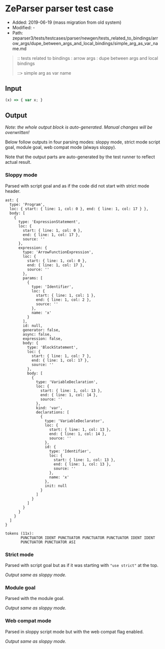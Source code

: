 # ZeParser parser test case

- Added: 2019-06-19 (mass migration from old system)
- Modified: -
- Path: zeparser3/tests/testcases/parser/newgen/tests_related_to_bindings/arrow_args/dupe_between_args_and_local_bindings/simple_arg_as_var_name.md

> :: tests related to bindings : arrow args : dupe between args and local bindings
>
> ::> simple arg as var name

## Input

`````js
(x) => { var x; }
`````

## Output

_Note: the whole output block is auto-generated. Manual changes will be overwritten!_

Below follow outputs in four parsing modes: sloppy mode, strict mode script goal, module goal, web compat mode (always sloppy).

Note that the output parts are auto-generated by the test runner to reflect actual result.

### Sloppy mode

Parsed with script goal and as if the code did not start with strict mode header.

`````
ast: {
  type: 'Program',
  loc: { start: { line: 1, col: 0 }, end: { line: 1, col: 17 } },
  body: [
    {
      type: 'ExpressionStatement',
      loc: {
        start: { line: 1, col: 0 },
        end: { line: 1, col: 17 },
        source: ''
      },
      expression: {
        type: 'ArrowFunctionExpression',
        loc: {
          start: { line: 1, col: 0 },
          end: { line: 1, col: 17 },
          source: ''
        },
        params: [
          {
            type: 'Identifier',
            loc: {
              start: { line: 1, col: 1 },
              end: { line: 1, col: 2 },
              source: ''
            },
            name: 'x'
          }
        ],
        id: null,
        generator: false,
        async: false,
        expression: false,
        body: {
          type: 'BlockStatement',
          loc: {
            start: { line: 1, col: 7 },
            end: { line: 1, col: 17 },
            source: ''
          },
          body: [
            {
              type: 'VariableDeclaration',
              loc: {
                start: { line: 1, col: 13 },
                end: { line: 1, col: 14 },
                source: ''
              },
              kind: 'var',
              declarations: [
                {
                  type: 'VariableDeclarator',
                  loc: {
                    start: { line: 1, col: 13 },
                    end: { line: 1, col: 14 },
                    source: ''
                  },
                  id: {
                    type: 'Identifier',
                    loc: {
                      start: { line: 1, col: 13 },
                      end: { line: 1, col: 13 },
                      source: ''
                    },
                    name: 'x'
                  },
                  init: null
                }
              ]
            }
          ]
        }
      }
    }
  ]
}

tokens (11x):
       PUNCTUATOR IDENT PUNCTUATOR PUNCTUATOR PUNCTUATOR IDENT IDENT
       PUNCTUATOR PUNCTUATOR ASI
`````

### Strict mode

Parsed with script goal but as if it was starting with `"use strict"` at the top.

_Output same as sloppy mode._

### Module goal

Parsed with the module goal.

_Output same as sloppy mode._

### Web compat mode

Parsed in sloppy script mode but with the web compat flag enabled.

_Output same as sloppy mode._
